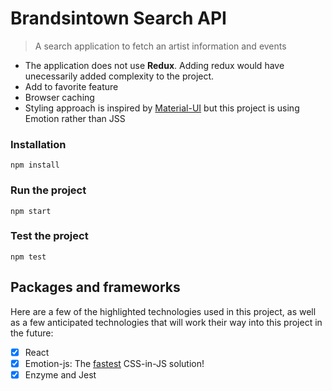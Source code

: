 # Brandsintown Search API
> A search application to fetch an artist information and events
 - The application does not use **Redux**. Adding redux would have unecessarily added complexity to the project.
 - Add to favorite feature
 - Browser caching 
 - Styling approach is inspired by [Material-UI](https://github.com/mui-org/material-ui/blob/master/packages/material-ui/src/Button/Button.js) but this project is using Emotion rather than JSS
 
### Installation

```
npm install
```

### Run the project

```
npm start
```

### Test the project

```
npm test
```

## Packages and frameworks

Here are a few of the highlighted technologies used in this project, as well as a few anticipated technologies
that will work their way into this project in the future:

- [x] React
- [x] Emotion-js: The [fastest](https://github.com/A-gambit/CSS-IN-JS-Benchmarks/blob/master/RESULT.md) CSS-in-JS solution!
- [x] Enzyme and Jest 